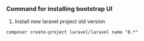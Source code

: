 ### Command for installing bootstrap UI

1. Install new laravel project old version
```
composer create-project laravel/laravel name "8.*"
```
